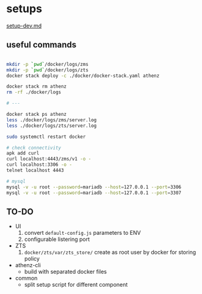 # setups

[setup-dev.md](./docs/setup-dev.md)

## useful commands

```bash

mkdir -p `pwd`/docker/logs/zms
mkdir -p `pwd`/docker/logs/zts
docker stack deploy -c ./docker/docker-stack.yaml athenz

docker stack rm athenz
rm -rf ./docker/logs

# ---

docker stack ps athenz
less ./docker/logs/zms/server.log
less ./docker/logs/zts/server.log

sudo systemctl restart docker

# check connectivity
apk add curl
curl localhost:4443/zms/v1 -o -
curl localhost:3306 -o -
telnet localhost 4443

# mysql
mysql -v -u root --password=mariadb --host=127.0.0.1 --port=3306
mysql -v -u root --password=mariadb --host=127.0.0.1 --port=3307
```
## TO-DO

-   UI
    1.  convert `default-config.js` parameters to ENV
    1.  configurable listering port
-   ZTS
    1.  `docker/zts/var/zts_store/` create as root user by docker for storing policy
-   athenz-cli
    -   build with separated docker files
-   common
    -   split setup script for different component
